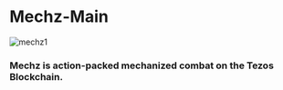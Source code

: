 # Mechz-Main
![mechz1](https://user-images.githubusercontent.com/2120817/178094243-f82c5d57-b4da-4747-b257-994b59057f37.png)
### Mechz is action-packed mechanized combat on the Tezos Blockchain.
